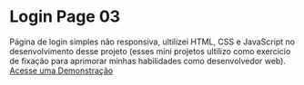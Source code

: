 # Login Page 03
Página de login simples não responsiva, ultilizei HTML, CSS e JavaScript no desenvolvimento desse projeto (esses mini projetos ultilizo como exercicio de fixação para aprimorar minhas habilidades como desenvolvedor web).
<br>
<a href="https://dantaasx7.github.io/loginpage-03/">Acesse uma Demonstração</a>

